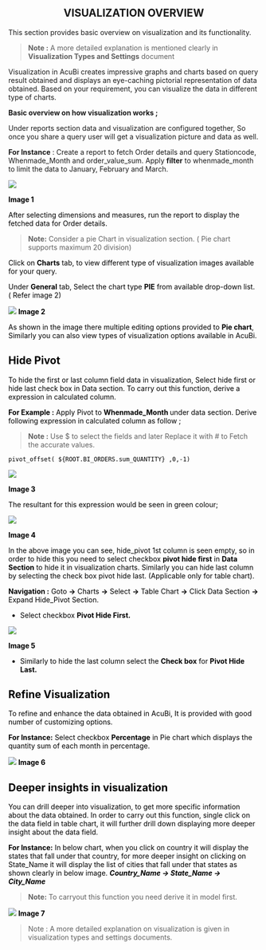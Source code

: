 

<center><h2>VISUALIZATION OVERVIEW</h2></center>

This section provides basic overview on visualization and its functionality.

> <b>Note :</b>  A more detailed explanation is mentioned clearly in <b>Visualization Types and Settings</b> document

Visualization in AcuBi creates impressive graphs and charts based on query result obtained and displays an eye-caching pictorial representation of data obtained. Based on your requirement, you can visualize the data in different type of charts.

<b>Basic overview on how visualization works ;</b>

Under reports section data and visualization are configured together, So once you share a query user will get a visualization picture and data as well.

<b>For Instance</b> :  Create a report to fetch Order details and query Stationcode, Whenmade_Month and order_value_sum. Apply <b>filter</b>  to whenmade_month to limit the data  to January, February and March. 

![
](https://raw.githubusercontent.com/sv18042016/fp1/588793b3bdaa6683973fbe70ceaf6b591ff25fb2/images/New_version5/UD_Visualisation_Overview_Image1.png)

 <b><font color = "Black"> Image 1</b>

After selecting dimensions and measures, run the report to display the fetched data for Order details.

> <b>Note:</b> Consider a pie Chart in visualization section. ( Pie chart supports maximum 20 division)

Click on <b>Charts</b> tab, to view different type of visualization images available for your query.
 
Under <b>General</b> tab, Select the chart type <b>PIE</b> from available drop-down list. ( Refer image 2)

![
](https://raw.githubusercontent.com/sv18042016/fp1/588793b3bdaa6683973fbe70ceaf6b591ff25fb2/images/New_version5/UD_Visualisation_Overview_Image2.png)
 <b><font color = "Black"> Image 2</b>

As shown in the image there multiple editing options provided to <b> Pie chart</b>, Similarly you can also view types of visualization options available in AcuBi.

## Hide Pivot

To hide the first or last column field data  in visualization, Select hide first or hide last check box in Data section. 
To carry out this function, derive a expression in calculated column.

<b>For Example :</b>  Apply Pivot to <b>Whenmade_Month </b> under data section. 
Derive following expression  in calculated column as follow ;

><b>Note :</b> Use $ to select the fields and later Replace it with # to Fetch the accurate values.	
```
pivot_offset( ${ROOT.BI_ORDERS.sum_QUANTITY} ,0,-1)
```
![
](https://raw.githubusercontent.com/sv18042016/fp1/ba6e2d3a06a7fd83e84e6344095e5c673abbea8d/images/New_version5/UD_Visualisation_Overview_Image3.png)

 <b><font color = "Black"> Image 3</b>

The resultant for this expression would be seen in green colour;

![
](https://raw.githubusercontent.com/sv18042016/fp1/e9c507879e500b4be6a758a27d99c4ddb4806335/images/New_version5/UD_Visualisation_Overview_Image4.png)

 <b><font color = "Black"> Image 4</b>

In the above image you can see, hide_pivot 1st column is seen empty, so in order to hide this you need to select checkbox <b>pivot hide first</B> in <b>Data Section</b> to hide it in visualization charts. Similarly you can hide last column by selecting the check box pivot hide last. (Applicable only for table chart). 

<b>Navigation :</b>  Goto <b>&rarr;</B> Charts <b>&rarr;</b> Select <b>&rarr;</b> Table Chart <b>&rarr;</b> Click Data Section <b>&rarr;</b> Expand Hide_Pivot Section.

   - Select checkbox <b>Pivot Hide First.</B>

![
](https://raw.githubusercontent.com/sv18042016/fp1/18aaf7e8bc6bd4b6048871846de1fb606759f055/images/New_version5/UD_Visualisation_Overview_Image5.png)

 <b><font color = "Black"> Image 5</b>

  - Similarly to hide the last column select the <b> Check box</b> for <b>Pivot Hide Last.</B>

## Refine Visualization

To refine and enhance the data obtained in AcuBi, It is provided with good number of customizing options.

<B>For Instance:</b>
 Select checkbox <b>Percentage</b> in Pie chart which displays the quantity sum of each month in percentage. 

![
](https://raw.githubusercontent.com/sv18042016/fp1/caef96a364da60995f83c18399b0f6c4b340ea46/images/New_version5/UD_Visualisation_Overview_Image6.png)
 <b><font color = "Black"> Image 6</b>

## Deeper insights in visualization

You can drill deeper into visualization, to get more specific information about the data obtained. In order to carry out this function, single click on the data field in table chart, it will further drill down displaying more deeper insight about the data field.

<b>For Instance:</b> In below chart, when you click on country it will display the states that fall under that country, for more deeper insight on clicking on State_Name it will display the list of cities that fall under that states as shown clearly in below image.
<b><i>Country_Name &rarr; State_Name &rarr; City_Name</i></b>

 > <b>Note:</b>  To carryout this function you need derive it in model first.

![
](https://raw.githubusercontent.com/sv18042016/fp1/7c0acf39f26482bbef006df3ae981d22e8067f00/images/New_version5/UD_Visualisation_Overview_Image7.png)
 <b><font color = "Black"> Image 7</b>

> Note : A more detailed explanation on visualization is given in visualization types and settings documents.

<!--stackedit_data:
eyJoaXN0b3J5IjpbNjI2MTg5OTA2LDEyNzgzMjY4MDcsLTE0MT
E3NzMyMjUsMTA1MjgxMjI5MywtOTkzNDQ0ODksODY0NjY0OTY1
LC05OTM0NDQ4OSwtOTkzNDQ0ODksLTE2Mjk4MDI1ODMsNTYyOD
MyNjgxLC0xMTM0OTMzMjg5LDUxNzYxNzMsLTQzODgzOTYxMiwt
MTk3Nzc5NzIzNSwtMTY3MzQzMzgxMiwxMjMwNDcwMjM0LC0xMz
U1MTY0ODg0LC0xMTcxNzgyMDAyLC0xMTkwNDUyOTkzLC02MDk3
NTUxMF19
-->